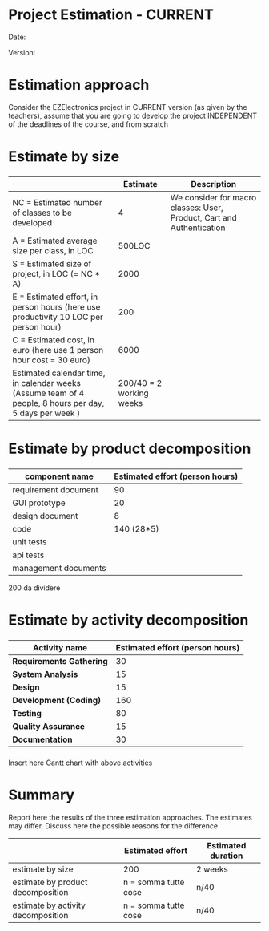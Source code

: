 # Project Estimation - CURRENT
Date:

Version:


# Estimation approach
Consider the EZElectronics  project in CURRENT version (as given by the teachers), assume that you are going to develop the project INDEPENDENT of the deadlines of the course, and from scratch
# Estimate by size
### 
|                                                                                                         | Estimate                 | Description                                                           |
| ------------------------------------------------------------------------------------------------------- | ------------------------ | --------------------------------------------------------------------- |
| NC =  Estimated number of classes to be developed                                                       | 4                        | We consider for macro classes: User, Product, Cart and Authentication |
| A = Estimated average size per class, in LOC                                                            | 500LOC                   |                                                                       |
| S = Estimated size of project, in LOC (= NC * A)                                                        | 2000                     |
| E = Estimated effort, in person hours (here use productivity 10 LOC per person hour)                    | 200                      |
| C = Estimated cost, in euro (here use 1 person hour cost = 30 euro)                                     | 6000                     |
| Estimated calendar time, in calendar weeks (Assume team of 4 people, 8 hours per day, 5 days per week ) | 200/40 = 2 working weeks |

# Estimate by product decomposition
### 
| component name       | Estimated effort (person hours) |
| -------------------- | ------------------------------- |
| requirement document | 90                              |
| GUI prototype        | 20                              |
| design document      | 8                               |
| code                 | 140          (28*5)             |
| unit tests           |                                 |
| api tests            |                                 |
| management documents |                                 |

200 da dividere


# Estimate by activity decomposition
### 
| Activity name              | Estimated effort (person hours) |
| -------------------------- | ------------------------------- |
| **Requirements Gathering** | 30                              |
| **System Analysis**        | 15                              |
| **Design**                 | 15                              |
| **Development (Coding)**   | 160                             |
| **Testing**                | 80                              |
| **Quality Assurance**      | 15                              |
| **Documentation**          | 30                              |

###
Insert here Gantt chart with above activities

# Summary

Report here the results of the three estimation approaches. The  estimates may differ. Discuss here the possible reasons for the difference

|                                    | Estimated effort        | Estimated duration |
| ---------------------------------- | ----------------------- | ------------------ |
| estimate by size                   | 200                     | 2 weeks            |
| estimate by product decomposition  | n    = somma tutte cose | n/40               |
| estimate by activity decomposition | n = somma tutte cose    | n/40               |




